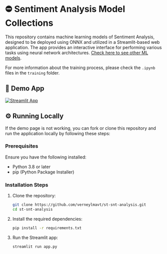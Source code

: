# ⛔️ Sentiment Analysis Model Collections

This repository contains machine learning models of Sentiment Analysis, designed to be deployed using ONNX and utilized in a Streamlit-based web application. The app provides an interactive interface for performing various tasks using neural network architectures. [Check here to see other ML models](https://github.com/verneylmavt/ml-model).

For more information about the training process, please check the `.ipynb` files in the `training` folder.

## 🎈 Demo App

[![Streamlit App](https://static.streamlit.io/badges/streamlit_badge_black_white.svg)](https://verneylogyt-snt-analysis.streamlit.app/)

<!-- [https://verneylogyt.streamlit.app/](https://verneylogyt.streamlit.app/) -->

## ⚙️ Running Locally

If the demo page is not working, you can fork or clone this repository and run the application locally by following these steps:

### Prerequisites

Ensure you have the following installed:

- Python 3.8 or later
- pip (Python Package Installer)

### Installation Steps

1. Clone the repository:

   ```bash
   git clone https://github.com/verneylmavt/st-snt-analysis.git
   cd st-snt-analysis
   ```

2. Install the required dependencies:

   ```bash
   pip install -r requirements.txt
   ```

3. Run the Streamlit app:
   ```bash
   streamlit run app.py
   ```

<!-- ### Notes

- Ensure all required model files (ONNX models, vocabulary files, etc.) are placed in the appropriate directories as referenced in the app.
- If you encounter issues, check the error logs and ensure all dependencies are correctly installed. -->
<!--

## Features

- Multiple neural network models for sentiment analysis, including Bi-RNN, Text CNN, and Hybrid CNN-RNN with Attention Mechanism.
- Interactive model selection and sentiment analysis interface.
- Transparency with preprocessing steps, parameters, and architecture details displayed.

## Contributions

Contributions and suggestions are welcome! Feel free to open an issue or submit a pull request for improvements or additional features.

## License

This project is licensed under the MIT License. See the `LICENSE` file for more details. -->
